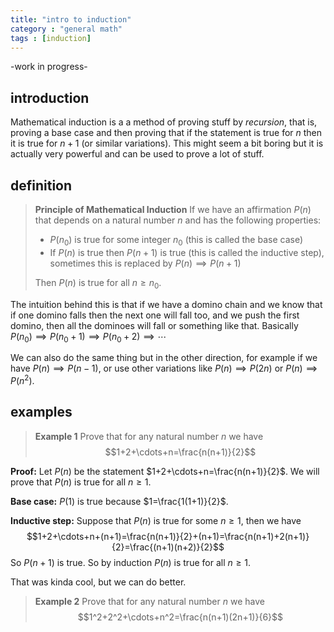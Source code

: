 ```yaml
---
title: "intro to induction"
category : "general math"
tags : [induction]
---
```


-work in progress-

## introduction

Mathematical induction is a a method of proving stuff by *recursion*, that is, proving a base case and then proving that if the statement is true for $n$ then it is true for $n+1$ (or similar variations).
This might seem a bit boring but it is actually very powerful and can be used to prove a lot of stuff.

## definition
> **Principle of Mathematical Induction**
> If we have an affirmation $P(n)$ that depends on a natural number $n$ and has the following properties:
> - $P(n_0)$ is true for some integer $n_0$ (this is called the base case)
> - If $P(n)$ is true then $P(n+1)$ is true (this is called the inductive step), sometimes this is replaced by $P(n)\implies P(n+1)$
> 
> Then $P(n)$ is true for all $n\geq n_0$.

The intuition behind this is that if we have a domino chain and we know that if one domino falls then the next one will fall too, and we push the first domino, then all the dominoes will fall or something like that.
Basically $P(n_0)\implies P(n_0+1)\implies P(n_0+2)\implies \cdots$

We can also do the same thing but in the other direction, for example if we have $P(n)\implies P(n-1)$, or use other variations like $P(n)\implies P(2n)$ or $P(n)\implies P(n^2)$.

## examples

> **Example 1** Prove that for any natural number $n$ we have 
> $$1+2+\cdots+n=\frac{n(n+1)}{2}$$

**Proof:** Let $P(n)$ be the statement $1+2+\cdots+n=\frac{n(n+1)}{2}$.
We will prove that $P(n)$ is true for all $n\geq 1$.

**Base case:** $P(1)$ is true because $1=\frac{1(1+1)}{2}$.

**Inductive step:** Suppose that $P(n)$ is true for some $n\geq 1$, then we have
$$1+2+\cdots+n+(n+1)=\frac{n(n+1)}{2}+(n+1)=\frac{n(n+1)+2(n+1)}{2}=\frac{(n+1)(n+2)}{2}$$
So $P(n+1)$ is true.
So by induction $P(n)$ is true for all $n\geq 1$.

That was kinda cool, but we can do better.






> **Example 2** Prove that for any natural number $n$ we have
> $$1^2+2^2+\cdots+n^2=\frac{n(n+1)(2n+1)}{6}$$
